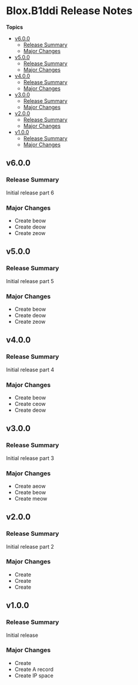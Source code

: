 # Blox\.B1ddi Release Notes

**Topics**

- <a href="#v6-0-0">v6\.0\.0</a>
    - <a href="#release-summary">Release Summary</a>
    - <a href="#major-changes">Major Changes</a>
- <a href="#v5-0-0">v5\.0\.0</a>
    - <a href="#release-summary-1">Release Summary</a>
    - <a href="#major-changes-1">Major Changes</a>
- <a href="#v4-0-0">v4\.0\.0</a>
    - <a href="#release-summary-2">Release Summary</a>
    - <a href="#major-changes-2">Major Changes</a>
- <a href="#v3-0-0">v3\.0\.0</a>
    - <a href="#release-summary-3">Release Summary</a>
    - <a href="#major-changes-3">Major Changes</a>
- <a href="#v2-0-0">v2\.0\.0</a>
    - <a href="#release-summary-4">Release Summary</a>
    - <a href="#major-changes-4">Major Changes</a>
- <a href="#v1-0-0">v1\.0\.0</a>
    - <a href="#release-summary-5">Release Summary</a>
    - <a href="#major-changes-5">Major Changes</a>

<a id="v6-0-0"></a>
## v6\.0\.0

<a id="release-summary"></a>
### Release Summary

Initial release part 6

<a id="major-changes"></a>
### Major Changes

* Create beow
* Create deow
* Create zeow

<a id="v5-0-0"></a>
## v5\.0\.0

<a id="release-summary-1"></a>
### Release Summary

Initial release part 5

<a id="major-changes-1"></a>
### Major Changes

* Create beow
* Create deow
* Create zeow

<a id="v4-0-0"></a>
## v4\.0\.0

<a id="release-summary-2"></a>
### Release Summary

Initial release part 4

<a id="major-changes-2"></a>
### Major Changes

* Create beow
* Create ceow
* Create deow

<a id="v3-0-0"></a>
## v3\.0\.0

<a id="release-summary-3"></a>
### Release Summary

Initial release part 3

<a id="major-changes-3"></a>
### Major Changes

* Create aeow
* Create beow
* Create meow

<a id="v2-0-0"></a>
## v2\.0\.0

<a id="release-summary-4"></a>
### Release Summary

Initial release part 2

<a id="major-changes-4"></a>
### Major Changes

* Create
* Create
* Create

<a id="v1-0-0"></a>
## v1\.0\.0

<a id="release-summary-5"></a>
### Release Summary

Initial release

<a id="major-changes-5"></a>
### Major Changes

* Create
* Create A record
* Create IP space
